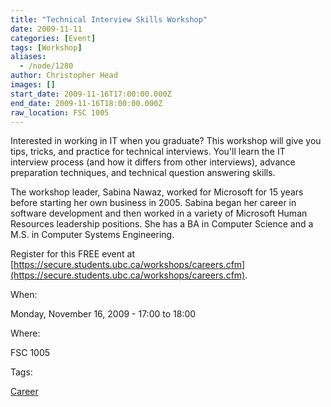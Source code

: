 ```yaml
---
title: "Technical Interview Skills Workshop"
date: 2009-11-11
categories: [Event]
tags: [Workshop]
aliases:
  - /node/1280
author: Christopher Head
images: []
start_date: 2009-11-16T17:00:00.000Z
end_date: 2009-11-16T18:00:00.000Z
raw_location: FSC 1005
---
```


Interested in working in IT when you graduate? This workshop will give you tips, tricks, and practice for technical interviews. You'll learn the IT interview process (and how it differs from other interviews), advance preparation techniques, and technical question answering skills.

The workshop leader, Sabina Nawaz, worked for Microsoft for 15 years before starting her own business in 2005. Sabina began her career in software development and then worked in a variety of Microsoft Human Resources leadership positions. She has a BA in Computer Science and a M.S. in Computer Systems Engineering.

Register for this FREE event at [https://secure.students.ubc.ca/workshops/careers.cfm](https://secure.students.ubc.ca/workshops/careers.cfm).

When: 

Monday, November 16, 2009 - 17:00 to 18:00

Where: 

FSC 1005

Tags: 

[Career](/career)
